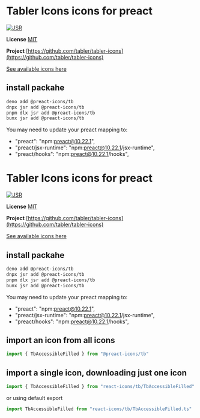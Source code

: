 # Tabler Icons icons for preact

[![JSR](https://jsr.io/badges/@preact-icons/tb)](https://jsr.io/@preact-icons/tb)

**License** [MIT](https://opensource.org/licenses/MIT)

**Project** [https://github.com/tabler/tabler-icons](https://github.com/tabler/tabler-icons)

[See available icons here](https://react-icons.deno.dev/tb)

## install packahe

```bash
deno add @preact-icons/tb
dnpx jsr add @preact-icons/tb
pnpm dlx jsr add @preact-icons/tb
bunx jsr add @preact-icons/tb
```

You may need to update your preact mapping to:
 - "preact": "npm:preact@10.22.1",
 - "preact/jsx-runtime": "npm:preact@10.22.1/jsx-runtime",
 - "preact/hooks": "npm:preact@10.22.1/hooks",


# Tabler Icons icons for preact

[![JSR](https://jsr.io/badges/@preact-icons/tb)](https://jsr.io/@preact-icons/tb)

**License** [MIT](https://opensource.org/licenses/MIT)

**Project** [https://github.com/tabler/tabler-icons](https://github.com/tabler/tabler-icons)

[See available icons here](https://react-icons.deno.dev/tb)

## install packahe

```bash
deno add @preact-icons/tb
dnpx jsr add @preact-icons/tb
pnpm dlx jsr add @preact-icons/tb
bunx jsr add @preact-icons/tb
```

You may need to update your preact mapping to:
 - "preact": "npm:preact@10.22.1",
 - "preact/jsx-runtime": "npm:preact@10.22.1/jsx-runtime",
 - "preact/hooks": "npm:preact@10.22.1/hooks",


## import an icon from all icons

```ts
import { TbAccessibleFilled } from "@preact-icons/tb"
```

## import a single icon, downloading just one icon

```ts
import { TbAccessibleFilled } from "react-icons/tb/TbAccessibleFilled"
```

or using default export

```ts
import TbAccessibleFilled from "react-icons/tb/TbAccessibleFilled.ts"
```


